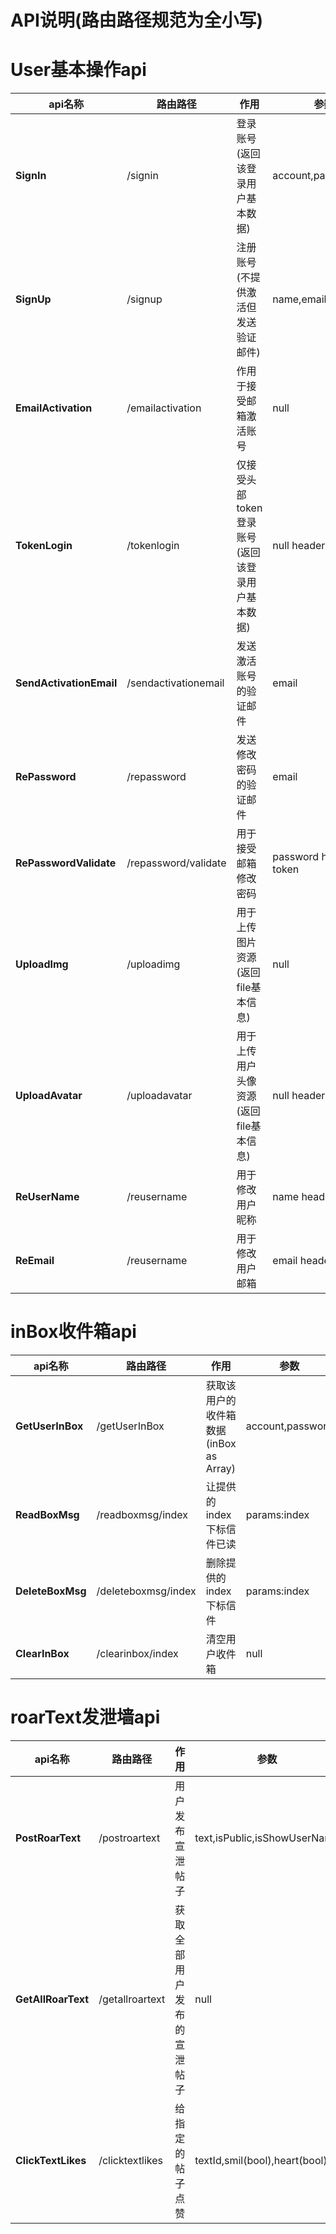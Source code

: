 # API说明(路由路径规范为全小写)

# User基本操作api

| api名称                   | 路由路径                 | 作用                          | 参数                    | 方法   |
| ----------------------- | -------------------- | --------------------------- | --------------------- | ---- |
| **SignIn**              | /signin              | 登录账号(返回该登录用户基本数据)           | account,password      | POST |
| **SignUp**              | /signup              | 注册账号(不提供激活但发送验证邮件)          | name,email,password   | POST |
| **EmailActivation**     | /emailactivation     | 作用于接受邮箱激活账号                 | null                  | POST |
| **TokenLogin**          | /tokenlogin          | 仅接受头部token登录账号(返回该登录用户基本数据) | null header-token     | POST |
| **SendActivationEmail** | /sendactivationemail | 发送激活账号的验证邮件                 | email                 | POST |
| **RePassword**          | /repassword          | 发送修改密码的验证邮件                 | email                 | POST |
| **RePasswordValidate**  | /repassword/validate | 用于接受邮箱修改密码                  | password header-token | PUT  |
| **UploadImg**           | /uploadimg           | 用于上传图片资源 (返回file基本信息)       | null                  | POST |
| **UploadAvatar**        | /uploadavatar        | 用于上传用户头像资源 (返回file基本信息)     | null header-token     | POST |
| **ReUserName**          | /reusername          | 用于修改用户昵称                    | name header-token     | PUT  |
| **ReEmail**             | /reusername          | 用于修改用户邮箱                    | email header-token    | PUT  |

# inBox收件箱api

| api名称            | 路由路径                | 作用                          | 参数               | 方法     |
| ---------------- | ------------------- | --------------------------- | ---------------- | ------ |
| **GetUserInBox** | /getUserInBox       | 获取该用户的收件箱数据(inBox as Array) | account,password | GET    |
| **ReadBoxMsg**   | /readboxmsg/index   | 让提供的index下标信件已读             | params:index     | PUT    |
| **DeleteBoxMsg** | /deleteboxmsg/index | 删除提供的index下标信件              | params:index     | DELETE |
| **ClearInBox**   | /clearinbox/index   | 清空用户收件箱                     | null             | DELETE |

# roarText发泄墙api

| api名称              | 路由路径            | 作用            | 参数                            | 方法   |
| ------------------ | --------------- | ------------- | ----------------------------- | ---- |
| **PostRoarText**   | /postroartext   | 用户发布宣泄帖子      | text,isPublic,isShowUserName  | POST |
| **GetAllRoarText** | /getallroartext | 获取全部用户发布的宣泄帖子 | null                          | GET  |
| **ClickTextLikes** | /clicktextlikes | 给指定的帖子点赞      | textId,smil(bool),heart(bool) | PUT  |
